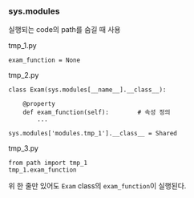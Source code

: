 ### sys.modules

실행되는 code의 path를 숨길 때 사용



tmp_1.py

```
exam_function = None
```



tmp_2.py 

```
class Exam(sys.modules[__name__].__class__):

	@property
	def exam_function(self):		# 속성 정의
		...

sys.modules['modules.tmp_1'].__class__ = Shared
```



tmp_3.py 

```
from path import tmp_1
tmp_1.exam_function
```

위 한 줄만 있어도 `Exam` class의 `exam_function`이 실행된다.